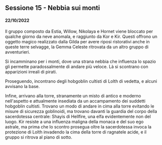 ## Sessione 15 - Nebbia sui monti

#### 22/10/2022

Il gruppo composto da Estia, Willow, Nikolaya e Hornet viene bloccato per qualche giorno da neve anomala, e raggiunto da Kor e Kir. Questi offrono un oggetto magico realizzato dalla Gilda per avere riposi ristorativi anche in queste terre selvagge, la Gemma Celeste ritrovata da un altro gruppo di avventurieri.

Si incamminano per i monti, dove una strana nebbia che influenza lo spazio gli permette paradossalmente di andare più veloce. Là si scontrano con apparizioni irreali di pirati.

Proseguendo, incontrano degli hobgoblin cultisti di Lolth di vedetta, e alcuni avvisano la base. 

Infine, arrivano alla torre, stranamente un misto di antico e moderno nell'aspetto e attualmente insediata da un accampamento dei suddetti hobgoblin cultisti. Trovano un modo di andare in cima alla torre evitando le misure di sicurezza goblinoidi, ma trovano davanti la guardia del corpo della sacerdotessa centrale: Shayis di Hellfire, una elfa evidentemente non del luogo. Kir resiste a una influenza maligna della monaca e del suo ego astrale, ma prima che lo scontro prosegua oltre la sacerdotessa invoca la protezione di Lolth invadendo la cima della torre di ragnatele acide, e il gruppo si ritrova al piano di sotto.